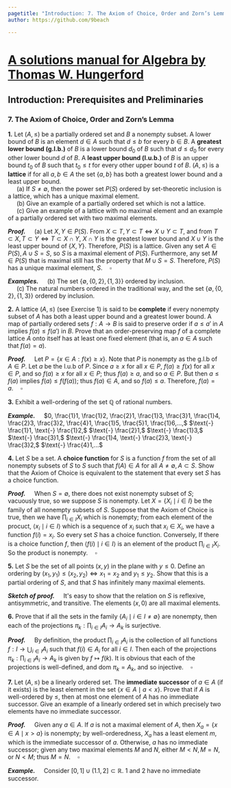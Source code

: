 ```yaml
---
pagetitle: "Introduction: 7. The Axiom of Choice, Order and Zorn’s Lemma"
author: https://github.com/9beach

---
```


# [A solutions manual for Algebra by Thomas W. Hungerford](README.md)
## Introduction: Prerequisites and Preliminaries
### 7. The Axiom of Choice, Order and Zorn’s Lemma


**1\.** Let $(A, \le )$ be a partially ordered set and $B$ a nonempty subset.
A lower bound of $B$ is an element $d\in A$ such that $d\le b$ for every
$b\in B$. A **greatest lower bound (g.l.b.)** of $B$ is a lower bound $d_0$
of $B$ such that $d \le d_0$ for every other lower bound $d$ of $B$.
A **least upper bound (l.u.b.)** of $B$ is an upper bound $t_0$ of $B$ such
that $t_0 \le t$ for every other upper bound $t$ of $B$. $(A,\le )$ is a
**lattice** if for all $a, b \in A$ the set $\{a, b\}$ has both a greatest
lower bound and a least upper bound.
\
&nbsp;$\quad$(a) If $S \ne \emptyset$, then the power set $P(S)$ ordered by
set-theoretic inclusion is a lattice, which has a unique maximal element.
\
&nbsp;$\quad$(b) Give an example of a partially ordered set which is not a
lattice.
\
&nbsp;$\quad$(c\) Give an example of a lattice with no maximal element and
an example of a partially ordered set with two maximal elements.

**_Proof._**&nbsp;$\quad$(a) Let $X, Y \in P(S)$. From
$X \subset T, Y \subset T \iff X \cup Y \subset T$,
and from $T \subset X, T \subset Y \iff T \subset X \cap Y$,
$X \cap Y$ is the greatest lower bound and $X \cup Y$ is the least upper
bound of $\left\{{X, Y}\right\}$. Therefore, $P(S)$ is a lattice. Given
any set $A \in P(S), A \cup S = S$, so $S$ is a maximal element of $P(S)$.
Furthermore, any set $M \in P(S)$ that is maximal still has the property
that $M \cup S = S$. Therefore, $P(S)$ has a unique maximal element,
$S$.$\quad\square$

**_Examples._**&nbsp;$\quad$(b) The set $\{\emptyset, \{0, 2\}, \{1, 3\}\}$
ordered by inclusion.
\
&nbsp;$\quad$(c\) The natural numbers ordered in the traditional way, and
the set $\{\emptyset, \{0, 2\}, \{1, 3\}\}$ ordered by inclusion.

**2\.** A lattice $(A,\le )$ (see Exercise 1) is said to be **complete** if
every nonempty subset of $A$ has both a least upper bound and a greatest lower
bound. A map of partially ordered sets $f :A\to B$ is said to preserve
order if $a\le a'$ in $A$ implies $f(a) \le f(a')$ in $B$. Prove that an
order-preserving map $f$ of a complete lattice $A$ onto itself has at
least one fixed element (that is, an $a \in A$ such that $f(a) = a$).

**_Proof._**&nbsp;$\quad$Let $P=\{x\in A:f(x)\ge x\}$. Note that $P$ is
nonempty as the g.l.b of $A\in P$. Let $a$ be the l.u.b of $P$. Since
$a\ge x$ for all $x\in P$, $f(a) \ge f(x)$ for all $x\in P$, and so $f(a)\ge
x$ for all $x\in P$; thus $f(a) \ge a$, and so $a\in P$. But then $a\le f(a)$
implies $f(a)\le f(f(a))$; thus $f(a)\in A$, and so $f(a)\le a$. Therefore,
$f(a) = a$.$\quad\square$

**3\.** Exhibit a well-ordering of the set $\mathbb{Q}$ of rational numbers.

**_Example._**&nbsp;$\quad$$0, \frac{1}1, \frac{1}2, \frac{2}1, \frac{1}3,
\frac{3}1, \frac{1}4, \frac{2}3, \frac{3}2, \frac{4}1, \frac{1}5, \frac{5}1,
\frac{1}6,...,$ $\text{-} \frac{1}1, \text{-} \frac{1}2,$
$\text{-} \frac{2}1,$ $\text{-} \frac{1}3,$
$\text{-} \frac{3}1,$ $\text{-} \frac{1}4, \text{-}
\frac{2}3, \text{-} \frac{3}2,$ $\text{-} \frac{4}1,...$

**4\.** Let $S$ be a set. A **choice function** for $S$ is a function $f$ from
the set of all nonempty subsets of $S$ to $S$ such that $f(A) \in A$ for
all $A \ne \emptyset, A\subset S$. Show that the Axiom of Choice is equivalent
to the statement that every set $S$ has a choice function.

**_Proof._**&nbsp;$\quad$When $S = \emptyset$, there does not exist nonempty
subset of $S$; vacuously true, so we suppose $S$ is nonempty.
Let $X=\{X_i\mid i\in I\}$ be the family of all nonempty subsets of $S$.
Suppose that the Axiom of Choice is true, then we have
$\prod_{i\in I}X_i$ which is nonempty; from each element of the procuct,
$\langle x_i\mid i\in I\rangle$ which is a sequence of $x_i$
such that $x_i\in X_i$, we have a function $f(i)=x_i$. So every set
$S$ has a choice function. Conversely, If there is a choice function $f$,
then $\langle f(i)\mid i\in I\rangle$ is an element of the product
$\prod_{i\in I}X_i$. So the product is nonempty.$\quad\square$

**5\.** Let $S$ be the set of all points $(x, y)$ in the plane with $y \le 0$.
Define an ordering by $(x_1,y_1) \le (x_2,y_2) \iff x_1 = x_2$ and $y_1 \le
y_2$. Show that this is a partial ordering of $S$, and that $S$ has
infinitely many maximal elements.

**_Sketch of proof._**&nbsp;$\quad$It's easy to show that the relation on $S$
is reflexive, antisymmetric, and transitive. The elements $(x, 0)$ are all
maximal elements.

**6\.** Prove that if all the sets in the family $\{A_i \mid i \in I \ne
\emptyset\}$ are nonempty, then each of the projections $\pi_k:
\prod_{i\in I} {A_i\to A_k}$ is surjective.

**_Proof._**&nbsp;$\quad$By definition, the product $\prod_{i\in I}{A_i}$
is the collection of all functions $f : I \to \bigcup_{i \in I}A_i$ such
that $f(i) \in A_i$ for all $i \in I$. Then each of the projections
$\pi_k : \prod_{i\in I} {A_i \to A_k}$ is given by $f \mapsto f(k)$. It is
obvious that each of the projections is well-defined, and $\text{dom }
\pi_k=A_k$, and so injective.$\quad\square$

**7\.** Let $(A, \le )$ be a linearly ordered set. The **immediate successor**
of $a \in A$ (if it exists) is the least element in the set $\{x\in A\mid
a<x\}$. Prove that if $A$ is well-ordered by $\le$, then at most one element
of $A$ has no immediate successor. Give an example of a linearly ordered
set in which precisely two elements have no immediate successor.

**_Proof._**&nbsp;$\quad$Given any $a \in A$. If $a$ is not a maximal element
of $A$, then $X_a=\{x \in A\mid x>a\}$ is nonempty; by
well-orderedness, $X_a$ has a least element $m$, which is the immediate
successor of $a$. Otherwise, $a$ has no immediate successor; given any two
maximal elements $M$ and $N$, either $M < N, M = N$, or $N < M$; thus
$M = N$.$\quad\square$

**_Example._**&nbsp;$\quad$Consider $\left[0,1\right]\cup\left(1.1,2\right]
\subset \mathbb{R}$.  $1$ and $2$ have no immediate successor.
